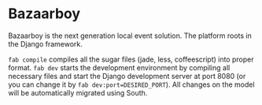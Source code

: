 # Bazaarboy

  Bazaarboy is the next generation local event solution. The platform roots in the Django framework.

  `fab compile` compiles all the sugar files (jade, less, coffeescript) into proper format.
  `fab dev` starts the development environment by compiling all necessary files and start the Django development server at port 8080 (or you can change it by `fab dev:port=DESIRED_PORT`). All changes on the model will be automatically migrated using South.